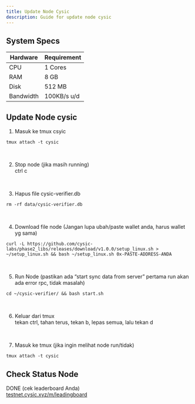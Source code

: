 ```yaml
---
title: Update Node Cysic
description: Guide for update node cysic
---
```


## System Specs
| Hardware  |	Requirement |
|-----------|---------------|
| CPU	    | 1 Cores       |
| RAM	    | 8 GB          |
| Disk      | 512 MB        |
| Bandwidth | 100KB/s u/d   |

## Update Node cysic
1. Masuk ke tmux csyic

```
tmux attach -t cysic
```
</br>

2. Stop node (jika masih running)  
   ctrl c
</br>

3. Hapus file cysic-verifier.db

```
rm -rf data/cysic-verifier.db
```
</br>

4. Download file node (Jangan lupa ubah/paste wallet anda, harus wallet yg sama)

```
curl -L https://github.com/cysic-labs/phase2_libs/releases/download/v1.0.0/setup_linux.sh > ~/setup_linux.sh && bash ~/setup_linux.sh 0x-PASTE-ADDRESS-ANDA
```
</br>

5. Run Node (pastikan ada “start sync data from server” pertama run akan ada error rpc, tidak masalah)

```
cd ~/cysic-verifier/ && bash start.sh
```
</br>

6. Keluar dari tmux  
   tekan ctrl, tahan terus, tekan b, lepas semua, lalu tekan d
</br>

7. Masuk ke tmux (jika ingin melihat node run/tidak)

```
tmux attach -t cysic
```

## Check Status Node
DONE (cek leaderboard Anda)  
<a href="https://testnet.cysic.xyz/m/leadingboard" target="_blank" rel="noopener noreferrer">testnet.cysic.xyz/m/leadingboard</a>

<head>
<!-- Google tag (gtag.js) -->
<script async src="https://www.googletagmanager.com/gtag/js?id=G-4WB2W24M31"></script>
<script>
  window.dataLayer = window.dataLayer || [];
  function gtag(){dataLayer.push(arguments);}
  gtag('js', new Date());
  gtag('config', 'G-4WB2W24M31');
</script>
</head>